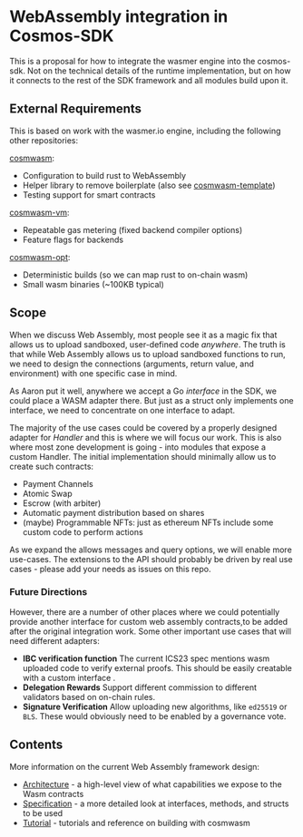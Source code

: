 # WebAssembly integration in Cosmos-SDK

This is a proposal for how to integrate the wasmer engine into the cosmos-sdk. Not on the technical details of the runtime implementation, but on how it connects to the rest of the SDK framework and all modules build upon it.

## External Requirements

This is based on work with the wasmer.io engine, including the following other repositories:

[cosmwasm](https://github.com/confio/cosmwasm):

* Configuration to build rust to WebAssembly
* Helper library to remove boilerplate (also see [cosmwasm-template](https://github.com/confio/cosmwasm-template))
* Testing support for smart contracts

[cosmwasm-vm](https://github.com/CosmWasm/cosmwasm/tree/main/packages/vm):

* Repeatable gas metering (fixed backend compiler options)
* Feature flags for backends

[cosmwasm-opt](https://github.com/confio/cosmwasm-opt):

* Deterministic builds (so we can map rust to on-chain wasm)
* Small wasm binaries (~100KB typical)

## Scope

When we discuss Web Assembly, most people see it as a magic fix that
allows us to upload sandboxed, user-defined code *anywhere*. The truth
is that while Web Assembly allows us to upload sandboxed functions to
run, we need to design the connections (arguments, return value, and environment)
with one specific case in mind.

As Aaron put it well, anywhere we accept a Go *interface* in the SDK,
we could place a WASM adapter there. But just as a struct only
implements one interface, we need to concentrate on one interface to adapt.

The majority of the use cases could be covered by a properly designed adapter for *Handler*
and this is where we will focus our work. This is also where most zone development is going -
into modules that expose a custom Handler. The initial implementation should minimally allow
us to create such contracts:

* Payment Channels
* Atomic Swap
* Escrow (with arbiter)
* Automatic payment distribution based on shares
* (maybe) Programmable NFTs: just as ethereum NFTs include some custom code to perform actions

As we expand the allows messages and query options, we will enable more use-cases.
The extensions to the API should probably be driven by real use cases -
please add your needs as issues on this repo.

### Future Directions

However, there are a number of other places where we could potentially provide another interface
for custom web assembly contracts,to be added after the original integration work. Some other
important use cases that will need different adapters:

* **IBC verification function** The current ICS23 spec mentions wasm uploaded code to verify external proofs. This should be easily creatable with a custom interface .
* **Delegation Rewards** Support different commission to different validators based on on-chain rules.
* **Signature Verification** Allow uploading new algorithms, like `ed25519` or `BLS`. These would obviously need to be enabled by a governance vote.

## Contents

More information on the current Web Assembly framework design:

* [Architecture](./Architecture.md) - a high-level view of what capabilities we expose to the Wasm contracts
* [Specification](./Specification.md) - a more detailed look at interfaces, methods, and structs to be used
* [Tutorial](https://www.cosmwasm.com) - tutorials and reference on building with cosmwasm
